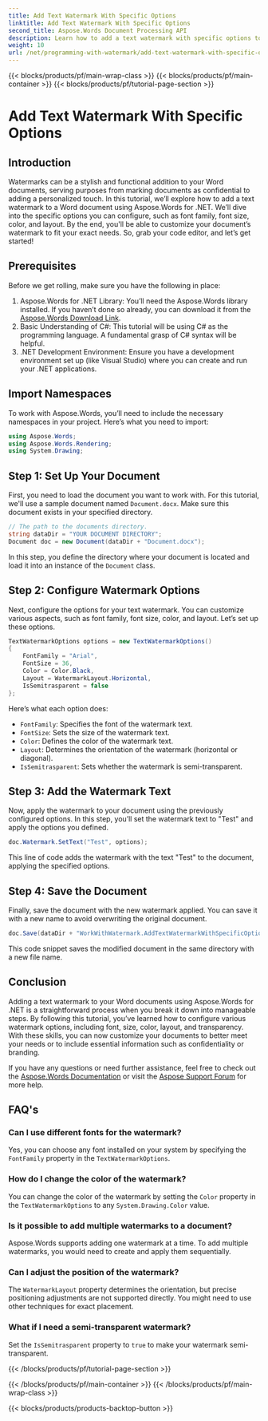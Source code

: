 ```yaml
---
title: Add Text Watermark With Specific Options
linktitle: Add Text Watermark With Specific Options
second_title: Aspose.Words Document Processing API
description: Learn how to add a text watermark with specific options to your Word documents using Aspose.Words for .NET. Customize font, size, color, and layout easily.
weight: 10
url: /net/programming-with-watermark/add-text-watermark-with-specific-options/
---
```


{{< blocks/products/pf/main-wrap-class >}}
{{< blocks/products/pf/main-container >}}
{{< blocks/products/pf/tutorial-page-section >}}

# Add Text Watermark With Specific Options

## Introduction

Watermarks can be a stylish and functional addition to your Word documents, serving purposes from marking documents as confidential to adding a personalized touch. In this tutorial, we’ll explore how to add a text watermark to a Word document using Aspose.Words for .NET. We’ll dive into the specific options you can configure, such as font family, font size, color, and layout. By the end, you'll be able to customize your document’s watermark to fit your exact needs. So, grab your code editor, and let’s get started!

## Prerequisites

Before we get rolling, make sure you have the following in place:

1. Aspose.Words for .NET Library: You’ll need the Aspose.Words library installed. If you haven’t done so already, you can download it from the [Aspose.Words Download Link](https://releases.aspose.com/words/net/).
2. Basic Understanding of C#: This tutorial will be using C# as the programming language. A fundamental grasp of C# syntax will be helpful.
3. .NET Development Environment: Ensure you have a development environment set up (like Visual Studio) where you can create and run your .NET applications.

## Import Namespaces

To work with Aspose.Words, you’ll need to include the necessary namespaces in your project. Here’s what you need to import:

```csharp
using Aspose.Words;
using Aspose.Words.Rendering;
using System.Drawing;
```

## Step 1: Set Up Your Document

First, you need to load the document you want to work with. For this tutorial, we'll use a sample document named `Document.docx`. Make sure this document exists in your specified directory.

```csharp
// The path to the documents directory.
string dataDir = "YOUR DOCUMENT DIRECTORY";
Document doc = new Document(dataDir + "Document.docx");
```

In this step, you define the directory where your document is located and load it into an instance of the `Document` class.

## Step 2: Configure Watermark Options

Next, configure the options for your text watermark. You can customize various aspects, such as font family, font size, color, and layout. Let’s set up these options.

```csharp
TextWatermarkOptions options = new TextWatermarkOptions()
{
    FontFamily = "Arial",
    FontSize = 36,
    Color = Color.Black,
    Layout = WatermarkLayout.Horizontal,
    IsSemitrasparent = false
};
```

Here’s what each option does:
- `FontFamily`: Specifies the font of the watermark text.
- `FontSize`: Sets the size of the watermark text.
- `Color`: Defines the color of the watermark text.
- `Layout`: Determines the orientation of the watermark (horizontal or diagonal).
- `IsSemitrasparent`: Sets whether the watermark is semi-transparent.

## Step 3: Add the Watermark Text

Now, apply the watermark to your document using the previously configured options. In this step, you’ll set the watermark text to "Test" and apply the options you defined.

```csharp
doc.Watermark.SetText("Test", options);
```

This line of code adds the watermark with the text "Test" to the document, applying the specified options.

## Step 4: Save the Document

Finally, save the document with the new watermark applied. You can save it with a new name to avoid overwriting the original document.

```csharp
doc.Save(dataDir + "WorkWithWatermark.AddTextWatermarkWithSpecificOptions.docx");
```

This code snippet saves the modified document in the same directory with a new file name.

## Conclusion

Adding a text watermark to your Word documents using Aspose.Words for .NET is a straightforward process when you break it down into manageable steps. By following this tutorial, you’ve learned how to configure various watermark options, including font, size, color, layout, and transparency. With these skills, you can now customize your documents to better meet your needs or to include essential information such as confidentiality or branding.

If you have any questions or need further assistance, feel free to check out the [Aspose.Words Documentation](https://reference.aspose.com/words/net/) or visit the [Aspose Support Forum](https://forum.aspose.com/c/words/8) for more help.

## FAQ's

### Can I use different fonts for the watermark?

Yes, you can choose any font installed on your system by specifying the `FontFamily` property in the `TextWatermarkOptions`.

### How do I change the color of the watermark?

You can change the color of the watermark by setting the `Color` property in the `TextWatermarkOptions` to any `System.Drawing.Color` value.

### Is it possible to add multiple watermarks to a document?

Aspose.Words supports adding one watermark at a time. To add multiple watermarks, you would need to create and apply them sequentially.

### Can I adjust the position of the watermark?

The `WatermarkLayout` property determines the orientation, but precise positioning adjustments are not supported directly. You might need to use other techniques for exact placement.

### What if I need a semi-transparent watermark?

Set the `IsSemitrasparent` property to `true` to make your watermark semi-transparent.

{{< /blocks/products/pf/tutorial-page-section >}}

{{< /blocks/products/pf/main-container >}}
{{< /blocks/products/pf/main-wrap-class >}}

{{< blocks/products/products-backtop-button >}}

